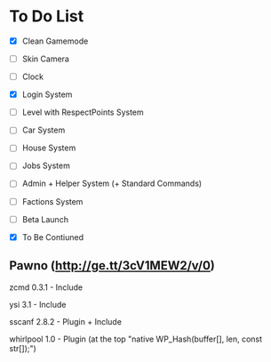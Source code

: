 # To Do List

- [x] Clean Gamemode
- [ ] Skin Camera
- [ ] Clock
- [X] Login System
- [ ] Level with RespectPoints System
- [ ] Car System
- [ ] House System
- [ ] Jobs System
- [ ] Admin + Helper System (+ Standard Commands)
- [ ] Factions System

- [ ] Beta Launch
- [x] To Be Contiuned


## Pawno (http://ge.tt/3cV1MEW2/v/0)

zcmd 0.3.1      - Include

ysi 3.1         - Include

sscanf 2.8.2    - Plugin + Include

whirlpool 1.0   - Plugin     (at the top "native WP_Hash(buffer[], len, const str[]);")

